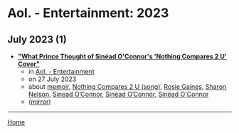 # Aol. - Entertainment: 2023

## July 2023 (1)

 - [**"What Prince Thought of Sinéad O'Connor's 'Nothing Compares 2 U' Cover"**](https://www.aol.com/entertainment/prince-thought-sinead-oconnors-nothing-194128980.html)
    - in [Aol. - Entertainment](../../../publications/a-e/aol-entertainment/index.md)
    - on 27 July 2023
    - about [memoir](../../../topics/memoir/index.md), [Nothing Compares 2 U (song)](../../../topics/song/nothing-compares-2-u/index.md), [Rosie Gaines](../../../topics/rosie-gaines/index.md), [Sharon Nelson](../../../topics/sharon-nelson/index.md), [Sinead O’Connor](../../../topics/sinead-o-connor/index.md), [Sinéad O’Connor](../../../topics/sin-ad-o-connor/index.md), [Sinéad O'Connor](../../../topics/sin-ad-o-connor/index.md)
    - ([mirror](https://web.archive.org/web/*/https://www.aol.com/entertainment/prince-thought-sinead-oconnors-nothing-194128980.html))

----

[Home](../index.md)
